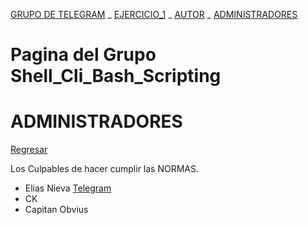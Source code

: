 [GRUPO DE TELEGRAM](https://t.me/shell_cli_bash_scripting) _ [EJERCICIO_1](ejercicio_1/EJERCICIO_1.md) _ [AUTOR](about.md) _ [ADMINISTRADORES](administradores.md)
# Pagina del Grupo Shell_Cli_Bash_Scripting

# ADMINISTRADORES

[Regresar](../README.md)

Los Culpables de hacer cumplir las NORMAS.

 - Elias Nieva [Telegram](t.me/@EliasNieva)
 - CK
 - Capitan Obvius
